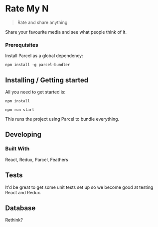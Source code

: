 # Rate My N
> Rate and share anything

Share your favourite media and see what people think of it.

### Prerequisites

Install Parcel as a global dependency:

```shell
npm install -g parcel-bundler
```

## Installing / Getting started

All you need to get started is:

```shell
npm install
```

```shell
npm run start
```

This runs the project using Parcel to bundle everything.

## Developing

### Built With
React, Redux, Parcel, Feathers

<!-- ### Setting up Dev -->

<!-- Here's a brief intro about what a developer must do in order to start developing -->
<!-- the project further: -->

<!-- ```shell -->
<!-- git clone https://github.com/your/your-project.git -->
<!-- cd your-project/ -->
<!-- packagemanager install -->
<!-- ``` -->

<!-- And state what happens step-by-step. If there is any virtual environment, local server or database feeder needed, explain here. -->

<!-- ### Building -->

<!-- If your project needs some additional steps for the developer to build the -->
<!-- project after some code changes, state them here. for example: -->

<!-- ```shell -->
<!-- ./configure -->
<!-- make -->
<!-- make install -->
<!-- ``` -->

<!-- Here again you should state what actually happens when the code above gets -->
<!-- executed. -->

<!-- ### Deploying / Publishing -->
<!-- give instructions on how to build and release a new version -->
<!-- In case there's some step you have to take that publishes this project to a -->
<!-- server, this is the right time to state it. -->

<!-- ```shell -->
<!-- packagemanager deploy your-project -s server.com -u username -p password -->
<!-- ``` -->

<!-- And again you'd need to tell what the previous code actually does. -->

<!-- ## Versioning -->

<!-- We can maybe use [SemVer](http://semver.org/) for versioning. For the versions available, see the [link to tags on this repository](/tags). -->


<!-- ## Configuration -->

<!-- Here you should write what are all of the configurations a user can enter when -->
<!-- using the project. -->

## Tests

It'd be great to get some unit tests set up so we become good at testing React and Redux.

<!-- ## Style guide -->

<!-- None yet -->

<!-- ## Api Reference -->

<!-- If the api is external, link to api documentation. If not describe your api including authentication methods as well as explaining all the endpoints with their required parameters. -->


## Database

Rethink?

<!-- ## Licensing -->

<!-- State what the license is and how to find the text version of the license. -->